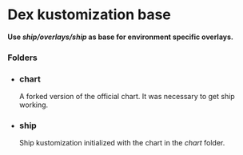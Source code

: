 # Dex kustomization base

**Use _ship/overlays/ship_ as base for environment specific overlays.**

### Folders

 - ### chart
 
    A forked version of the official chart. It was necessary to get ship working.
 
 - ### ship
 
    Ship kustomization initialized with the chart in the _chart_ folder.

